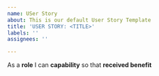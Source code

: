 ```yaml
---
name: USer Story
about: This is our default User Story Template
title: 'USER STORY: <TITLE>'
labels: ''
assignees: ''

---
```


As a **role** I can **capability** so that **received benefit**
